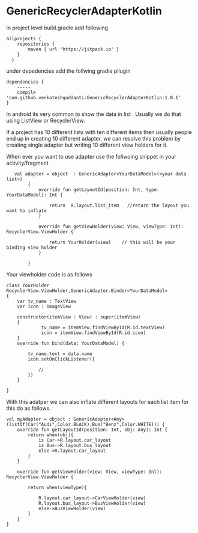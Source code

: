 # GenericRecyclerAdapterKotlin

In project level build.gradle add following
```
allprojects {
    repositories {
        maven { url 'https://jitpack.io' } 
    }
  }
```
under depedencies add the follwing gradle pllugin

```
dependencies {
    -----
    compile 'com.github.venkateshguddanti:GenericRecyclerAdapterKotlin:1.0.1'
}
```
In android its very common to show the data in list . Usually we do that using ListView or RecyclerView.

If a project has 10 different lists with ten different items then usually people end up in creating 10 different adapter.
we can resolve this problem by creating single adapter but writing 10 different view holders for it.

When ever you want to use adapter use the follwoing snippet in your activity/fragment

```
   val adapter = object  : GenericAdapter<YourDataModel>(<your data list>)
        {
            override fun getLayoutId(position: Int, type: YourDataModel): Int {
            
                return  R.layout.list_item   //return the layout you want to inflate
            }

            override fun getViewHolder(view: View, viewType: Int): RecyclerView.ViewHolder {
            
                return YourHolder(view)    // this will be your binding view holder
            }

        }

```

Your viewholder code is as follows

```
class YourHolder RecyclerView.ViewHolder,GenericAdapter.Binder<YourDataModel>
{
    var tv_name : TextView
    var icon : ImageView

    constructor(itemView : View) : super(itemView)
    {
             tv_name = itemView.findViewById(R.id.textView)
             icon = itemView.findViewById(R.id.icon)
    }
    override fun bind(data: YourDataModel) {

        tv_name.text = data.name
        icon.setOnClickListener({
            
            //
        })
    }

}

```
With this adatper we can also inflate different layouts for each list item for this do as follows.

```
val myAdapter = object : GenericAdapter<Any>(listOf(Car("Audi",Color.BLACK),Bus("Benz",Color.WHITE))) {
    override fun getLayoutId(position: Int, obj: Any): Int {
        return when(obj){
            is Car->R.layout.car_layout
            is Bus->R.layout.bus_layout
            else->R.layout.car_layout
        }
    }

    override fun getViewHolder(view: View, viewType: Int): RecyclerView.ViewHolder {
        
        return when(viewType){
            
            R.layout.car_layout->CarViewHolder(view)
            R.layout.bus_layout->BusViewHolder(view)
            else->BusViewHolder(view)
        }
    }
}
```
